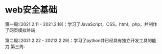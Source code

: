 # web安全基础
第一周:[2021.2.11 - 2021.2.18]：学习了JavaScript，CSS，html，php，并制作了网页模拟终端

第二周:[2021.2.22 - 20212.2.29]：学习了python并已经具有独立开发工具的能力
第三周:
